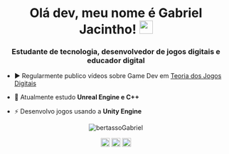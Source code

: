 <h1 align="center">Olá dev, meu nome é Gabriel Jacintho! <img src="https://raw.githubusercontent.com/kaueMarques/kaueMarques/master/hi.gif" width="30px"></h1>
<h3 align="center">Estudante de tecnologia, desenvolvedor de jogos digitais e educador digital</h3>

- ▶️ Regularmente publico vídeos sobre Game Dev em [Teoria dos Jogos Digitais](https://www.youtube.com/TeoriadosJogosDigitais)

- 📕 Atualmente estudo **Unreal Engine e C++**

- ⚡ Desenvolvo jogos usando a **Unity Engine**

<p align="center">
<img src="https://github-readme-stats.vercel.app/api?username=bertassoGabriel&show_icons=true" alt="bertassoGabriel"/>
</p>

<p align="center">
<a href="https://www.youtube.com/c/TeoriadosJogosDigitais?sub_confirmation=1" target="blank"><img align="center" src="https://cdn.jsdelivr.net/npm/simple-icons@3.0.1/icons/youtube.svg" alt="Teoria dos Jogos Digitais" height="20" width="20" /></a>
<a href="https://fb.com/jacinthoGabriel/" target="blank"><img align="center" src="https://cdn.jsdelivr.net/npm/simple-icons@3.0.1/icons/facebook.svg" alt="jacinthoGabriel" height="20" width="20" /></a>
<a href="https://www.instagram.com/gabriel.jacintho/" target="blank"><img align="center" src="https://cdn.jsdelivr.net/npm/simple-icons@3.0.1/icons/instagram.svg" alt="gabriel.jacintho" height="20" width="20" /></a>
</p>
